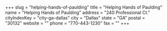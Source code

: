 +++
slug = "helping-hands-of-paulding"
title = "Helping Hands of Paulding"
name = "Helping Hands of Paulding"
address = "240 Professional Ct."
cityIndexKey = "city-ga-dallas"
city = "Dallas"
state = "GA"
postal = "30132"
website = ""
phone = "770-443-1230"
fax = ""
+++
